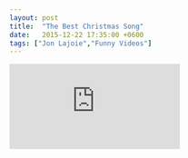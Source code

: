 ```yaml
---
layout: post
title:  "The Best Christmas Song"
date:   2015-12-22 17:35:00 +0600
tags: ["Jon Lajoie","Funny Videos"]
---
```

<div class="embed-responsive embed-responsive-16by9">
    <iframe class="embed-responsive-item" src="https://www.youtube.com/embed/EFLaUL8NG9Y" frameborder="0" allowfullscreen></iframe>
</div>